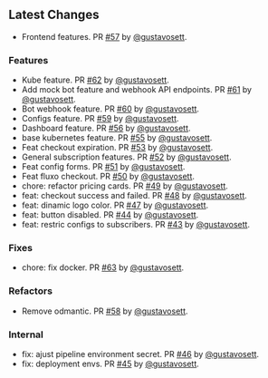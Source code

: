 ## Latest Changes

* Frontend features. PR [#57](https://github.com/4gency/agency/pull/57) by [@gustavosett](https://github.com/gustavosett).

### Features

* Kube feature. PR [#62](https://github.com/4gency/agency/pull/62) by [@gustavosett](https://github.com/gustavosett).
* Add mock bot feature and webhook API endpoints. PR [#61](https://github.com/4gency/agency/pull/61) by [@gustavosett](https://github.com/gustavosett).
* Bot webhook feature. PR [#60](https://github.com/4gency/agency/pull/60) by [@gustavosett](https://github.com/gustavosett).
* Configs feature. PR [#59](https://github.com/4gency/agency/pull/59) by [@gustavosett](https://github.com/gustavosett).
* Dashboard feature. PR [#56](https://github.com/4gency/agency/pull/56) by [@gustavosett](https://github.com/gustavosett).
* base kubernetes feature. PR [#55](https://github.com/4gency/agency/pull/55) by [@gustavosett](https://github.com/gustavosett).
* Feat checkout expiration. PR [#53](https://github.com/4gency/agency/pull/53) by [@gustavosett](https://github.com/gustavosett).
* General subscription features. PR [#52](https://github.com/4gency/agency/pull/52) by [@gustavosett](https://github.com/gustavosett).
* Feat config forms. PR [#51](https://github.com/4gency/agency/pull/51) by [@gustavosett](https://github.com/gustavosett).
* Feat fluxo checkout. PR [#50](https://github.com/4gency/agency/pull/50) by [@gustavosett](https://github.com/gustavosett).
* chore: refactor pricing cards. PR [#49](https://github.com/4gency/agency/pull/49) by [@gustavosett](https://github.com/gustavosett).
* feat: checkout success and failed. PR [#48](https://github.com/4gency/agency/pull/48) by [@gustavosett](https://github.com/gustavosett).
* feat: dinamic logo color. PR [#47](https://github.com/4gency/agency/pull/47) by [@gustavosett](https://github.com/gustavosett).
* feat: button disabled. PR [#44](https://github.com/4gency/agency/pull/44) by [@gustavosett](https://github.com/gustavosett).
* feat: restric configs to subscribers. PR [#43](https://github.com/4gency/agency/pull/43) by [@gustavosett](https://github.com/gustavosett).

### Fixes

* chore: fix docker. PR [#63](https://github.com/4gency/agency/pull/63) by [@gustavosett](https://github.com/gustavosett).

### Refactors

* Remove odmantic. PR [#58](https://github.com/4gency/agency/pull/58) by [@gustavosett](https://github.com/gustavosett).

### Internal

* fix: ajust pipeline environment secret. PR [#46](https://github.com/4gency/agency/pull/46) by [@gustavosett](https://github.com/gustavosett).
* fix: deployment envs. PR [#45](https://github.com/4gency/agency/pull/45) by [@gustavosett](https://github.com/gustavosett).

